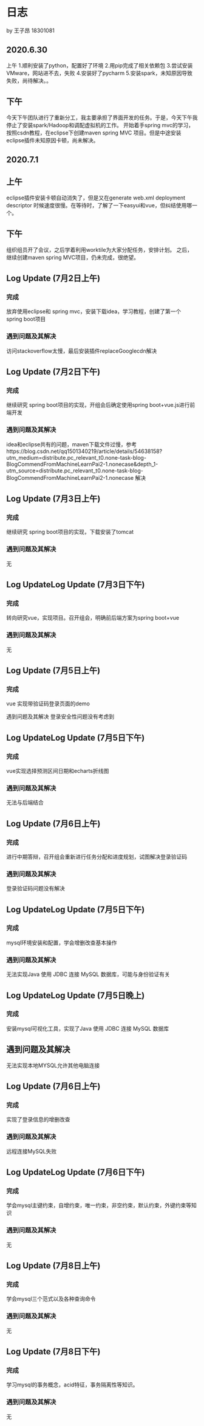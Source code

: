 # 日志
by 王子昂 18301081



## 2020.6.30
上午
1.顺利安装了python，配置好了环境 
2.用pip完成了相关依赖包 
3.尝试安装VMware，网站进不去，失败 
4.安装好了pycharm 
5.安装spark，未知原因导致失败，尚待解决。。

## 下午
今天下午团队进行了重新分工，我主要承担了界面开发的任务。于是，今天下午我停止了安装spark/Hadoop和调配虚拟机的工作。 开始着手spring mvc的学习，按照csdn教程，在eclipse下创建maven spring MVC 项目。但是中途安装eclipse插件未知原因卡顿，尚未解决。
## 2020.7.1
## 上午
eclipse插件安装卡顿自动消失了，但是又在generate web.xml deployment descriptor 时候速度很慢。在等待时，了解了一下easyui和vue，但纠结使用哪一个。
## 下午
组织组员开了会议，之后学着利用worktile为大家分配任务，安排计划。
之后，继续创建maven spring MVC项目，仍未完成，很绝望。

## Log Update (7月2日上午)
### 完成
放弃使用eclipse和 spring mvc，安装下载idea，学习教程，创建了第一个 spring boot项目
### 遇到问题及其解决
访问stackoverflow太慢，最后安装插件replaceGooglecdn解决
## Log Update (7月2日下午)
### 完成
继续研究 spring boot项目的实现，开组会后确定使用spring boot+vue.js进行前端开发
### 遇到问题及其解决
idea和eclipse共有的问题，maven下载文件过慢，参考https://blog.csdn.net/qq1501340219/article/details/54638158?utm_medium=distribute.pc_relevant_t0.none-task-blog-BlogCommendFromMachineLearnPai2-1.nonecase&depth_1-utm_source=distribute.pc_relevant_t0.none-task-blog-BlogCommendFromMachineLearnPai2-1.nonecase 解决
## Log Update (7月3日上午)
### 完成
继续研究 spring boot项目的实现，下载安装了tomcat

### 遇到问题及其解决
无
## Log UpdateLog Update (7月3日下午)
### 完成
转向研究vue，实现项目。召开组会，明确前后端方案为spring boot+vue

### 遇到问题及其解决
无
## Log Update (7月5日上午)
### 完成
vue 实现带验证码登录页面的demo

遇到问题及其解决
登录安全性问题没有考虑到

## Log UpdateLog Update (7月5日下午)
### 完成
vue实现选择预测区间日期和echarts折线图

### 遇到问题及其解决
无法与后端结合
## Log Update (7月6日上午)
### 完成
进行中期答辩，召开组会重新进行任务分配和进度规划，试图解决登录验证码

### 遇到问题及其解决
登录验证码问题没有解决

## Log UpdateLog Update (7月5日下午)
### 完成
mysql环境安装和配置，学会增删改查基本操作

### 遇到问题及其解决
无法实现Java 使用 JDBC 连接 MySQL 数据库，可能与身份验证有关
## Log UpdateLog Update (7月5日晚上)
### 完成
安装mysql可视化工具，实现了Java 使用 JDBC 连接 MySQL 数据库

## 遇到问题及其解决
无法实现本地MYSQL允许其他电脑连接
## Log Update (7月6日上午)
### 完成
实现了登录信息的增删改查

### 遇到问题及其解决
远程连接MySQL失败
## Log UpdateLog Update (7月6日下午)
### 完成
学会mysql主键约束，自增约束，唯一约束，非空约束，默认约束，外键约束等知识

### 遇到问题及其解决
无


## Log Update (7月8日上午)
### 完成
学会mysql三个范式以及各种查询命令

### 遇到问题及其解决
无
## Log Update (7月8日下午)
### 完成
学习mysql的事务概念，acid特征，事务隔离性等知识。

### 遇到问题及其解决
无
